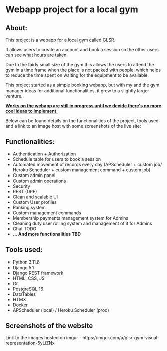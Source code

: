 <h1>Webapp project for a local gym</h1>
<p><h2>About:</h2>
</p>This project is a webapp for a local gym called GLSR. </p>
<p>It allows users to create an account and book a session so the other users can see what hours are taken.</p>
<p>Due to the fairly small size of the gym this allows the users to attend the gym in a time frame when the place is not packed with people,
which helps to reduce the time spent on waiting for the equipment to be available.</p>
<p>This project started as a simple booking webapp, but with my and the gym manager ideas for additional functionalities, it grew to a slightly larger venture.<p>
<p><b><u>Works on the webapp are still in progress until we decide there's no more cool ideas to implement.</u></b></p>
<p>Below can be found details on the functionalities of the project, tools used and a link to an image host with some screenshots of the live site:</p>

<p><h2>Functionalities:</h2>
<ul>
  <li>Authentication + Authorization</li>
  <li>Schedule table for users to book a session</li>
  <li>Automated movement of records every day (APScheduler + custom job/ Heroku Scheduler + custom management command + custom job)</li>
  <li>Custom admin panel</li>
  <li>Custom admin operations</li>
  <li>Security</li>
  <li>REST (DRF)</li>
  <li>Clean and scalable UI</li>
  <li>Custom User profiles</li>
  <li>Ranking system</li>
  <li>Custom management commands</li>
  <li>Membership payments management system for Admins</li>
  <li>Cleaning duty user rolling system and management of it for Admins</li>

  <li>Chat TODO</li>
  <li><b>... And more functionalities TBD</b></li>
</ul></p>

<p><h2>Tools used:</h2>
<ul>
  <li>Python 3.11.8</li>
  <li>Django 5.1</li>
  <li>Django REST framework</li>
  <li>HTML, CSS, JS</li>
  <li>Git</li>
  <li>PostgreSQL 16</li>
  <li>DataTables</li>
  <li>HTMX</li>
  <li>Docker</li>
  <li>APScheduler (local) / Heroku Scheduler (prod)</li>
  
</ul> 
</p>

<p><h2>Screenshots of the website</h2></p>
Link to the images hosted on imgur - https://imgur.com/a/glsr-gym-visual-representation-5yLiZNx

